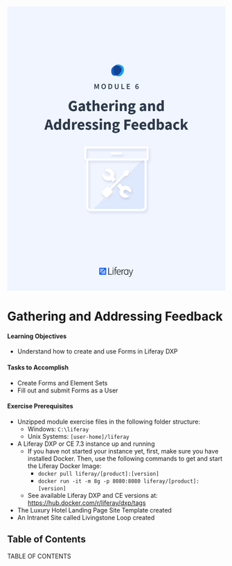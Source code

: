 <img src="images/cover.png" />

<div class="page"></div>

# Gathering and Addressing Feedback

<div class="ahead">

#### Learning Objectives

* Understand how to create and use Forms in Liferay DXP

#### Tasks to Accomplish
* Create Forms and Element Sets
* Fill out and submit Forms as a User

#### Exercise Prerequisites
    
* Unzipped module exercise files in the following folder structure:
    * Windows: <code>C:\liferay</code>
    * Unix Systems: <code>[user-home]/liferay</code>
* A Liferay DXP or CE 7.3 instance up and running
    - If you have not started your instance yet, first, make sure you have installed Docker. Then, use the following commands to get and start the Liferay Docker Image: 
        * `docker pull liferay/[product]:[version]`
        * `docker run -it -m 8g -p 8080:8080 liferay/[product]:[version]`
    - See available Liferay DXP and CE versions at: <a href="https://hub.docker.com/r/liferay/dxp/tags">https://hub.docker.com/r/liferay/dxp/tags</a>
* The Luxury Hotel Landing Page Site Template created
* An Intranet Site called Livingstone Loop created

</div>

<h2> Table of Contents </h2>

TABLE OF CONTENTS
